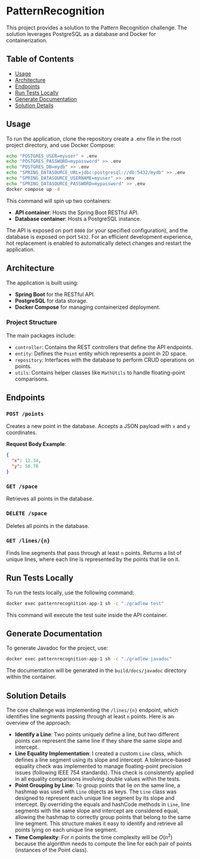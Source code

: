 # PatternRecognition

This project provides a solution to the Pattern Recognition challenge.
The solution leverages PostgreSQL as a database and Docker for containerization.

## Table of Contents

- [Usage](#usage)
- [Architecture](#architecture)
- [Endpoints](#endpoints)
- [Run Tests Locally](#run-tests-locally)
- [Generate Documentation](#generate-documentation)
- [Solution Details](#solution-details)

## Usage

To run the application, clone the repository create a .env file in the root project directory, and use Docker Compose:

```bash
echo "POSTGRES_USER=myuser" > .env
echo "POSTGRES_PASSWORD=mypassword" >> .env
echo "POSTGRES_DB=mydb" >> .env
echo "SPRING_DATASOURCE_URL=jdbc:postgresql://db:5432/mydb" >> .env
echo "SPRING_DATASOURCE_USERNAME=myuser" >> .env
echo "SPRING_DATASOURCE_PASSWORD=mypassword" >> .env
docker compose up -d
```

This command will spin up two containers:

- **API container**: Hosts the Spring Boot RESTful API.
- **Database container**: Hosts a PostgreSQL instance.

The API is exposed on port `8080` (or your specified configuration), and the database is exposed on port `5432`.
For an efficient development experience, hot replacement is enabled to automatically detect changes and restart the application. 

## Architecture

The application is built using:

- **Spring Boot** for the RESTful API.
- **PostgreSQL** for data storage.
- **Docker Compose** for managing containerized deployment.

### Project Structure

The main packages include:

- `controller`: Contains the REST controllers that define the API endpoints.
- `entity`: Defines the `Point` entity which represents a point in 2D space.
- `repository`: Interfaces with the database to perform CRUD operations on points.
- `utils`: Contains helper classes like `MathUtils` to handle floating-point comparisons.

## Endpoints

### `POST /points`

Creates a new point in the database. Accepts a JSON payload with `x` and `y` coordinates.

**Request Body Example**:

```json
{
  "x": 12.34,
  "y": 56.78
}
```

### `GET /space`

Retrieves all points in the database.

### `DELETE /space`

Deletes all points in the database.

### `GET /lines/{n}`

Finds line segments that pass through at least `n` points. Returns a list of unique lines, where each line is represented by the points that lie on it.

## Run Tests Locally

To run the tests locally, use the following command:

```bash
docker exec patternrecognition-app-1 sh -c "./gradlew test"
```

This command will execute the test suite inside the API container.

## Generate Documentation

To generate Javadoc for the project, use:

```bash
docker exec patternrecognition-app-1 sh -c "./gradlew javadoc"
```

The documentation will be generated in the `build/docs/javadoc` directory within the container.

## Solution Details

The core challenge was implementing the `/lines/{n}` endpoint, which identifies line segments passing through at least `n` points. Here is an overview of the approach:

- **Identify a Line**: Two points uniquely define a line, but two different points can represent the same line if they share the same slope and intercept.
- **Line Equality Implementation**: I created a custom `Line` class, which defines a line segment using its slope and intercept. A tolerance-based equality check was implemented to manage floating-point precision issues (following IEEE 754 standards). This check is consistently applied in all equality comparisons involving double values within the tests.
- **Point Grouping by Line**: To group points that lie on the same line, a hashmap was used with `Line` objects as keys. The `Line` class was designed to represent each unique line segment by its slope and intercept. By overriding the equals and hashCode methods in `Line`, line segments with the same slope and intercept are considered equal, allowing the hashmap to correctly group points that belong to the same line segment. This structure makes it easy to identify and retrieve all points lying on each unique line segment.
- **Time Complexity**: For $n$ points the time complexity will be $O(n^2)$ because the algorithm needs to compute the line for each pair of points (instances of the Point class).
